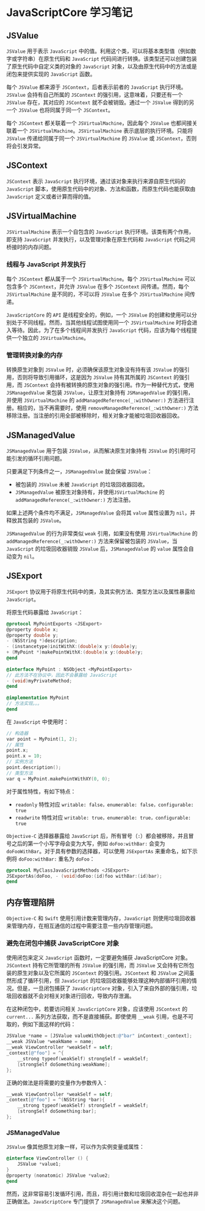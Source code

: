 # JavaScriptCore 学习笔记

## JSValue

`JSValue` 用于表示 `JavaScript` 中的值。利用这个类，可以将基本类型值（例如数字或字符串）在原生代码和 `JavaScript` 代码间进行转换。该类型还可以创建包装了原生代码中自定义类的对象的 `JavaScript` 对象，以及由原生代码中的方法或是闭包来提供实现的 `JavaScript` 函数。

每个 `JSValue` 都来源于 `JSContext`，后者表示前者的 `JavaScript` 执行环境。`JSValue` 会持有自己所属的 `JSContext` 的强引用，这意味着，只要还有一个 `JSValue` 存在，其对应的 `JSContext` 就不会被销毁。通过一个 `JSValue` 得到的另一个 `JSValue` 也将同属于同一个 `JSContext`。

每个 `JSContext` 都关联着一个 `JSVirtualMachine`，因此每个 `JSValue` 也都间接关联着一个 `JSVirtualMachine`。`JSVirtualMachine` 表示底层的执行环境。只能将 `JSValue` 传递给同属于同一个 `JSVirtualMachine` 的 `JSValue` 或 `JSContext`，否则将会引发异常。

## JSContext

`JSContext` 表示 `JavaScript` 执行环境，通过该对象来执行来源自原生代码的 `JavaScript` 脚本，使用原生代码中的对象、方法和函数，而原生代码也能获取由 `JavaScript` 定义或者计算而得的值。

## JSVirtualMachine

`JSVirtualMachine` 表示一个自包含的 `JavaScript` 执行环境。该类有两个作用，即支持 `JavaScript` 并发执行，以及管理对象在原生代码和 `JavaScript` 代码之间桥接时的内存问题。

### 线程与 JavaScript 并发执行

每个 `JSContext` 都从属于一个 `JSVirtualMachine`。每个  `JSVirtualMachine` 可以包含多个 `JSContext`，并允许 `JSValue` 在多个 `JSContext` 间传递。然而，每个 `JSVirtualMachine` 是不同的，不可以将 `JSValue` 在多个 `JSVirtualMachine` 间传递。

`JavaScriptCore` 的 `API` 是线程安全的，例如，一个 `JSValue` 的创建和使用可以分别处于不同线程。然而，当其他线程试图使用同一个 `JSVirtualMachine` 时将会进入等待。因此，为了在多个线程间并发执行 `JavaScript` 代码，应该为每个线程提供一个独立的 `JSVirtualMachine`。

### 管理转换对象的内存

转换原生对象到 `JSValue` 时，必须确保该原生对象没有持有该 `JSValue` 的强引用，否则将导致引用循环，这是因为 `JSValue` 持有其所属的 `JSContext` 的强引用，而 `JSContext` 会持有被转换的原生对象的强引用。作为一种替代方式，使用 `JSManagedValue` 来包装 `JSValue`，让原生对象持有 `JSManagedValue` 的强引用，并使用 `JSVirtualMachine` 的 `addManagedReference(_:withOwner:)` 方法进行注册。相应的，当不再需要时，使用 `removeManagedReference(_:withOwner:)` 方法移除注册。当注册的引用全部被移除时，相关对象才能被垃圾回收器回收。

## JSManagedValue

`JSManagedValue` 用于包装 `JSValue`，从而解决原生对象持有 `JSValue` 的引用时可能引发的循环引用问题。

只要满足下列条件之一，`JSManagedValue` 就会保留 `JSValue`：

- 被包装的 `JSValue` 未被 `JavaScript` 的垃圾回收器回收。
- `JSManagedValue` 被原生对象持有，并使用`JSVirtualMachine` 的 `addManagedReference(_:withOwner:)` 方法注册。

如果上述两个条件均不满足，`JSManagedValue` 会将其 `value` 属性设置为 `nil`，并释放其包装的 `JSValue`。

`JSManagedValue` 的行为非常类似 `weak` 引用，如果没有使用 `JSVirtualMachine` 的 `addManagedReference(_:withOwner:)` 方法来保留被包装的 `JSValue`，当 `JavaScript` 的垃圾回收器销毁 `JSValue` 后，`JSManagedValue` 的 `value` 属性会自动变为 `nil`。

## JSExport

`JSExport` 协议用于将原生代码中的类，及其实例方法、类型方法以及属性暴露给 `JavaScript`。

将原生代码暴露给 `JavaScript`：

```Objective-C
@protocol MyPointExports <JSExport>
@property double x;
@property double y;
- (NSString *)description;
- (instancetype)initWithX:(double)x y:(double)y;
+ (MyPoint *)makePointWithX:(double)x y:(double)y;
@end
 
@interface MyPoint : NSObject <MyPointExports>
// 此方法不在协议中，因此不会暴露给 JavaScript
- (void)myPrivateMethod;  
@end
 
@implementation MyPoint
// 方法实现。。。
@end
```

在 `JavaScript` 中使用时：

```Objective-C
// 构造器
var point = MyPoint(1, 2);
// 属性
point.x;
point.x = 10;
// 实例方法
point.description();
// 类型方法
var q = MyPoint.makePointWithXY(0, 0);
```

对于属性特性，有如下特点：

- `readonly` 特性对应 `writable: false，enumerable: false，configurable: true`
- `readwrite` 特性对应 `writable: true，enumerable: true，configurable: true`

`Objective-C` 选择器暴露给 `JavaScript` 后，所有冒号（`:`）都会被移除，并且冒号之后的第一个小写字母会变为大写，例如 `doFoo:withBar:` 会变为 `doFooWithBar`。对于具有参数的选择器，可以使用 `JSExportAs` 来重命名，如下示例将 `doFoo:withBar:` 重名为 `doFoo`：

```Objective-C
@protocol MyClassJavaScriptMethods <JSExport>
JSExportAs(doFoo, - (void)doFoo:(id)foo withBar:(id)bar);
@end
```

## 内存管理陷阱

`Objective-C` 和 `Swift` 使用引用计数来管理内存，`JavaScript` 则使用垃圾回收器来管理内存，在相互通信的过程中需要注意一些内存管理问题。

### 避免在闭包中捕获 JavaScriptCore 对象

使用闭包来定义 `JavaScript` 函数时，一定要避免捕获 JavaScriptCore 对象。`JSContext` 持有它所管理的所有 `JSValue` 的强引用，而 `JSValue` 又会持有它所包装的原生对象以及它所属的 `JSContext` 的强引用。`JSContext` 和 `JSValue` 之间虽然形成了循环引用，但 `JavaScript` 的垃圾回收器能够处理这种内部循环引用的情况。但是，一旦闭包捕获了 `JavaScriptCore` 对象，引入了来自外部的强引用，垃圾回收器就不会对相关对象进行回收，导致内存泄漏。

在这种闭包中，若要访问相关 `JavaScriptCore` 对象，应该使用 `JSContext` 的 `current...` 系列方法获取，而不是直接捕获。即使使用 `__weak` 引用，也是不可取的，例如下面这样的代码：

```Objective-C
JSValue *name = [JSValue valueWithObject:@"bar" inContext:_context];__weak JSValue *weakName = name;__weak ViewController *weakSelf = self;_context[@"foo"] = ^{
	__strong typeof(weakSelf) strongSelf = weakSelf;	[strongSelf doSomething:weakName];};
```

正确的做法是将需要的变量作为参数传入：

```Objective-C__weak ViewController *weakSelf = self;_context[@"foo"] = ^(NSString *bar){
	__strong typeof(weakSelf) strongSelf = weakSelf;	[strongSelf doSomething:bar];};
```

### JSManagedValue

`JSValue` 像其他原生对象一样，可以作为实例变量或属性：

```Objective-C
@interface ViewController () { 
	JSValue *value1;}
@property (nonatomic) JSValue *value2;
@end
```

然而，这非常容易引发循环引用，而且，将引用计数和垃圾回收混杂在一起也并非正确做法。`JavaScriptCore` 专门提供了 `JSManagedValue` 来解决这个问题。